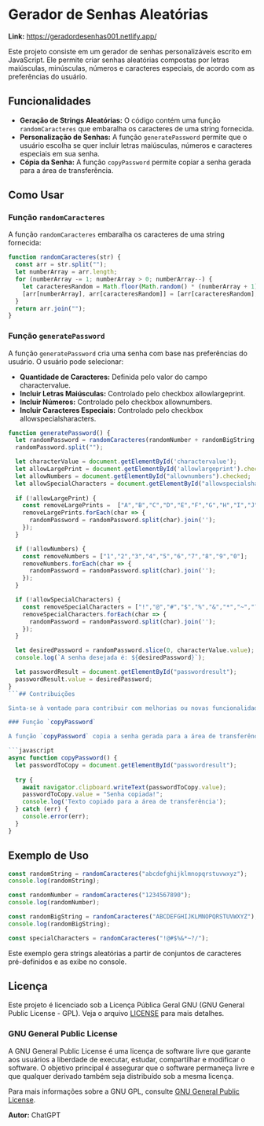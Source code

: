 # Gerador de Senhas Aleatórias

**Link:** https://geradordesenhas001.netlify.app/

Este projeto consiste em um gerador de senhas personalizáveis escrito em JavaScript. Ele permite criar senhas aleatórias compostas por letras maiúsculas, minúsculas, números e caracteres especiais, de acordo com as preferências do usuário.

## Funcionalidades

- **Geração de Strings Aleatórias:** O código contém uma função `randomCaracteres` que embaralha os caracteres de uma string fornecida.
- **Personalização de Senhas:** A função `generatePassword` permite que o usuário escolha se quer incluir letras maiúsculas, números e caracteres especiais em sua senha.
- **Cópia da Senha:** A função `copyPassword` permite copiar a senha gerada para a área de transferência.

## Como Usar

### Função `randomCaracteres`

A função `randomCaracteres` embaralha os caracteres de uma string fornecida:

```javascript
function randomCaracteres(str) {
  const arr = str.split("");
  let numberArray = arr.length;
  for (numberArray -= 1; numberArray > 0; numberArray--) { 
    let caracteresRandom = Math.floor(Math.random() * (numberArray + 1));
    [arr[numberArray], arr[caracteresRandom]] = [arr[caracteresRandom], arr[numberArray]];
  }
  return arr.join("");
} 
```
### Função `generatePassword`

A função `generatePassword` cria uma senha com base nas preferências do usuário. O usuário pode selecionar:

- **Quantidade de Caracteres:** Definida pelo valor do campo charactervalue.
- **Incluir Letras Maiúsculas:** Controlado pelo checkbox allowlargeprint.
- **Incluir Números:** Controlado pelo checkbox allownumbers.
- **Incluir Caracteres Especiais:** Controlado pelo checkbox allowspecialsharacters.

```javascript
function generatePassword() {
  let randomPassword = randomCaracteres(randomNumber + randomBigString + randomString + specialCharacters);
  randomPassword.split("");

  let characterValue = document.getElementById('charactervalue');
  let allowLargePrint = document.getElementById('allowlargeprint').checked;
  let allowNumbers = document.getElementById("allownumbers").checked;
  let allowSpecialCharacters = document.getElementById("allowspecialsharacters").checked;
  
  if (!allowLargePrint) {
    const removeLargePrints =  ["A","B","C","D","E","F","G","H","I","J","K","L","M","N","O","P","Q","R","S","T","U","V","W","X","Y","Z"];
    removeLargePrints.forEach(char => {
      randomPassword = randomPassword.split(char).join('');
    });
  }

  if (!allowNumbers) {
    const removeNumbers = ["1","2","3","4","5","6","7","8","9","0"];
    removeNumbers.forEach(char => {
      randomPassword = randomPassword.split(char).join('');
    });
  }

  if (!allowSpecialCharacters) {
    const removeSpecialCharacters = ["!","@","#","$","%","&","*","~","?","/"];
    removeSpecialCharacters.forEach(char => {
      randomPassword = randomPassword.split(char).join('');
    });
  }

  let desiredPassword = randomPassword.slice(0, characterValue.value);
  console.log(`A senha desejada é: ${desiredPassword}`);

  let passwordResult = document.getElementById("passwordresult");
  passwordResult.value = desiredPassword;
}
```## Contribuições

Sinta-se à vontade para contribuir com melhorias ou novas funcionalidades.

### Função `copyPassword`

A função `copyPassword` copia a senha gerada para a área de transferência:

```javascript
async function copyPassword() {
  let passwordToCopy = document.getElementById("passwordresult");
  
  try {
    await navigator.clipboard.writeText(passwordToCopy.value);
    passwordToCopy.value = "Senha copiada!";
    console.log('Texto copiado para a área de transferência');
  } catch (err) {
    console.error(err);
  }
}
```

## Exemplo de Uso

```javascript
const randomString = randomCaracteres("abcdefghijklmnopqrstuvwxyz");
console.log(randomString);

const randomNumber = randomCaracteres("1234567890");
console.log(randomNumber);

const randomBigString = randomCaracteres("ABCDEFGHIJKLMNOPQRSTUVWXYZ");
console.log(randomBigString);

const specialCharacters = randomCaracteres("!@#$%&*~?/");
```

Este exemplo gera strings aleatórias a partir de conjuntos de caracteres pré-definidos e as exibe no console.

## Licença

Este projeto é licenciado sob a Licença Pública Geral GNU (GNU General Public License - GPL). Veja o arquivo [LICENSE](LICENSE) para mais detalhes.

### GNU General Public License

A GNU General Public License é uma licença de software livre que garante aos usuários a liberdade de executar, estudar, compartilhar e modificar o software. O objetivo principal é assegurar que o software permaneça livre e que qualquer derivado também seja distribuído sob a mesma licença.

Para mais informações sobre a GNU GPL, consulte [GNU General Public License](https://www.gnu.org/licenses/gpl-3.0.html).


**Autor:** ChatGPT
 
